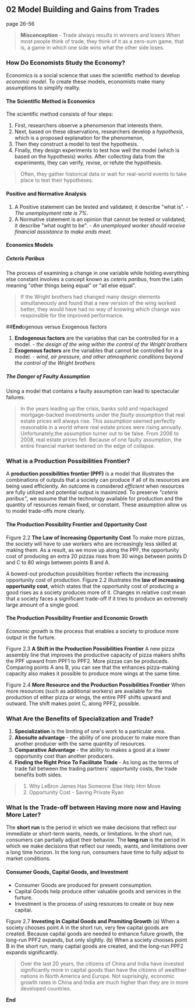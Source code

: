 ## 02 Model Building and Gains from Trades

page 26-56

> **Misconception** - Trade always results in winners and losers
When most people think of trade, they think of it as a zero-sum game, that is, a game in which one side wins what the other side loses.

### How Do Economists Study the Economy?
Economics is a social science that uses the scientific method to develop *economic model*. To create these models, economists make many assumptions to simplify reality.

#### The Scientific Method is Economics
The scientific method consists of four steps:
1. First, researchers observe a phenomenon that interests them.
2. Next, based on these observations, researchers develop a *hypothesis*, which is a proposed explanation for the phenomenon,
3. Then they construct a model to test the hypothesis.
4. Finally, they design experiments to test how well the model (which is based on the hypothesis) works. After collecting data from the experiments, they can verify, revise, or refute the hypothesis.

>Often, they gather historical data or wait for real-world events to take place to test their hypotheses.

#### Positive and Normative Analysis
1. A Positive statement can be tested and validated; it describe "what is". - *The unemployment rate is 7%*.
2. A Normative statement is an opinion that cannot be tested or validated; it describe "what ought to be". - *An unemployed worker should receive financial assistance to make ends meet*.

#### Economics Models
##### Ceteris Paribus
The process of examining a change in one variable while holding everything else constant involves a concept known as *ceteris paribus*, from the Latin meaning "other things being equal" or "all else equal".

> If the Wright brothers had changed many design elements simultaneously and found that a new version of the wing worked better, they would have had no way of knowing which change was responsible for the improved performance.

##**End**ogenous versus Exogenous factors
1. **Endogenous factors** are the variables that can be controlled for in a model. - *the design of the wing within the control of the Wright brothers*
2. **Exogenous factors** are the variables that cannot be controlled for in a model. - *wind, air pressure, and other atmospheric conditions beyond the control of the Wright brothers*

##### The Danger of Faulty Assumption
Using a model that contains a faulty assumption can lead to spectacular failures.

> In the years leading up the crisis, banks sold and repackaged mortgage-backed investments under the *faulty assumption* that real estate prices will always rise. This assumption seemed perfectly reasonable in a world where real estate prices were rising annually. Unfortunately,the assumption turner out to be false. From 2006 to 2008, real estate prices fell. Because of one faulty assumption, the entire financial market teetered on the edge of collapse.

### What is a Production Possibilities Frontier?
A **production possibilities frontier (PPF)** is a model that illustrates the combinations of outputs that a society can produce if all of its resources are being used efficiently. An outcome is considered *efficient* when resources are fully utilized and potential output is maximized. To preserve *"ceteris paribus"*, we assume that the technology available for production and the quantity of resources remain fixed, or constant. These assumption allow us to model trade-offs more clearly.

#### The Production Possibility Frontier and Opportunity Cost
Figure 2.2
**The Law of Increasing Opportunity Cost**
To make more pizzas, the society will have to use workers who are increasingly less skilled at making them. As a result, as we move up along the PPF, the opportunity cost of producing an extra 20 pizzas rises from 30 wings between points D and C to 80 wings between points B and A.

A bowed-out production possibilities frontier reflects the increasing opportunity cost of production. Figure 2.2 illustrates the **law of increasing opportunity cost**, which states that the opportunity cost of producing a good rises as a society produces more of it. Changes in relative cost mean that a society faces a significant trade-off if it tries to produce an extremely large amount of a single good.

#### The Production Possibility Frontier and Economic Growth
*Economic growth* is the process that enables a society to produce more output in the furture.

Figure 2.3
**A Shift in the Production Possibilities Frontier**
A new pizza assembly line that improves the productive capacity of pizza makers shifts the PPF upward from PPF1 to PPF2. More pizzas can be produceds. Comparing points A ans B, you can see that the enhances pizza-making capacity also makes it possible to produce more wings at the same time.

Figure 2.4
**More Resource and the Production Possibilities Frontier**
When more resources (such as additional workers) are available for the production of either pizza or wings, the entire PPF shifts upward and outward. The shift makes point C, along PPF2, possible.

### What Are the Benefits of Specialization and Trade?
1. **Specialization** is the limiting of one's work to a particular area.
2. **Abosulte advantage**
\- the ability of one producer to make more than another producer with the same quantity of resources.
3. **Comparative Advantage**
\- the ability to makes a good at a lower opportunity cost than another producers.
4. **Finding the Right Price To Facilitate Trade**
\- As long as the terms of trade fall between the trading partners' opportunity costs, the trade benefits both sides.

> 1. Why LeBron James Has Someone Else Help Him Move
> 2. Opportunity Cost - Saving Private Ryan

### What Is the Trade-off between Having more now and Having More Later?
The **short run** is the period in which we make decisions that reflect our immediate or short-term wants, needs, or limitations. In the short run, consumers can partially adjust their behavior.
The **long run** is the period in which we make decisions that reflect our needs, wants, and limitations over a long time horizon. In the long run, consumers have time to fully adjust to market conditions.

#### Consumer Goods, Capital Goods, and Investment
* Consumer Goods are produced for present consumption.
* Capital Goods help produce other valuable goods and services in the furture.
* Investment is the process of using resources to create or buy new capital.

Figure 2.7
**Investing in Capital Goods and Promiting Growth**
(a) When a society chooses point A in the short run, very few capital goods are created. Because capital goods are needed to enhance future growth, the long-run PPF2 expands, but only slightly.
(b) When a society chooses point B in the short run, many captial goods are created, and the long-run PPF2 expands significantly.

> Over the last 20 years, the citizens of China and India have invested significantly more in capital goods than have the citizens of wealthier nations in North America and Europe. Not suprisingly, economic growth rates in China and India are much higher than they are in more developed countries.

**End**

